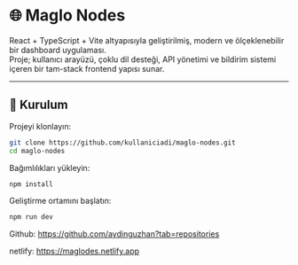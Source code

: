 # 🌐 Maglo Nodes

React + TypeScript + Vite altyapısıyla geliştirilmiş, modern ve ölçeklenebilir bir dashboard uygulaması.  
Proje; kullanıcı arayüzü, çoklu dil desteği, API yönetimi ve bildirim sistemi içeren bir tam-stack frontend yapısı sunar.

---

## 🚀 Kurulum

Projeyi klonlayın:

```bash
git clone https://github.com/kullaniciadi/maglo-nodes.git
cd maglo-nodes
```

Bağımlılıkları yükleyin:

```bash
npm install
```

Geliştirme ortamını başlatın:

```bash
npm run dev
```

Github:
https://github.com/aydinguzhan?tab=repositories

netlify:
https://maglodes.netlify.app
